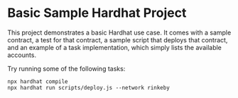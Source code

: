 # Basic Sample Hardhat Project

This project demonstrates a basic Hardhat use case. It comes with a sample contract, a test for that contract, a sample script that deploys that contract, and an example of a task implementation, which simply lists the available accounts.

Try running some of the following tasks:

```shell
npx hardhat compile
npx hardhat run scripts/deploy.js --network rinkeby
```

<!-- 0xaF9e38D9d26EA72Af6044BF6AfAC3a2faf879805 -->
<!-- 0xD9839398C71d52C80b85DC675BDd2B1b1Af09669 -->
<!-- 0x3725e244B7F086501132518C4AEA02c5331457cd -->